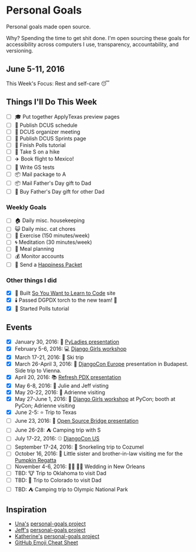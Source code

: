 
# Personal Goals

Personal goals made open source.

Why? Spending the time to get shit done. I'm open sourcing these goals for accessibility across computers I use, transparency, accountability, and versioning.  

## June 5-11, 2016

This Week's Focus: Rest and self-care :sleeping:

## Things I'll Do This Week

- [ ] :mortar_board: Put together ApplyTexas preview pages 
- [ ] :bell: Publish DCUS schedule 
- [ ] :bell: DCUS organizer meeting 
- [ ] :bell: Publish DCUS Sprints page 
- [ ] :horse: Finish Polls tutorial 
- [ ] :shoe: Take S on a hike 
- [ ] :airplane: Book flight to Mexico! 
- [ ] :file_folder: Write GS tests 
- [ ] :package: Mail package to A 
- [ ] :package: Mail Father's Day gift to Dad 
- [ ] :gift: Buy Father's Day gift for other Dad 

### Weekly Goals 

- [ ] :house: Daily misc. housekeeping
- [ ] :smiley_cat: Daily misc. cat chores
- [ ] :shoe: Exercise (150 minutes/week) 
- [ ] :cyclone: Meditation (30 minutes/week) 
- [ ] :fork_and_knife: Meal planning
- [ ] :moneybag: Monitor accounts 
- [ ] :love_letter: Send a [Happiness Packet](https://www.happinesspackets.io)

### Other things I did 

- [x] :information_desk_person: Built [So You Want to Learn to Code](http://williln.github.io/) site 
- [x] :candle: Passed DGPDX torch to the new team! :balloon: 
- [x] :horse: Started Polls tutorial

## Events 
- [x] January 30, 2016: :microphone: [PyLadies presentation](https://www.youtube.com/watch?v=OAQAXVU1jIo)
- [x] February 5-6, 2016: :computer: [Django Girls workshop](https://djangogirls.org/portland/)
- [x] March 17-21, 2016: :ski: Ski trip 
- [x] March 26-April 3, 2016: :european_castle: [DjangoCon Europe](https://djangocon.eu/) presentation in Budapest. Side trip to Vienna.
- [x] April 20, 2016: :books: [Refresh PDX presentation](http://rfrshpdx.org/jane-austen-on-python-tips-from-an-english-major-on-writing-better-code/)
- [x] May 6-8, 2016: :couple: Julie and Jeff visting
- [x] May 20-22, 2016: :star2: Adrienne visiting 
- [x] May 27-June 1, 2016: :love_letter: [Django Girls workshop](https://djangogirls.org/pycon/) at PyCon; booth at PyCon; Adrienne visiting 
- [x] June 2-5: :star: Trip to Texas 
- [ ] June 23, 2016: :microphone: [Open Source Bridge presentation](http://opensourcebridge.org/sessions/1815)
- [ ] June 26-28: :tent: Camping trip with S 
- [ ] July 17-22, 2016: :baseball: [DjangoCon US](https://2016.djangocon.us/) 
- [ ] September 17-24, 2016: :tropical_fish: Snorkeling trip to Cozumel 
- [ ] October 16, 2016: :jack_o_lantern: Little sister and brother-in-law visiting me for the [Pumpkin Regatta](http://www.tualatinoregon.gov/recreation/west-coast-giant-pumpkin-regatta-official-page)
- [ ] November 4-6, 2016: :bride_with_veil: :bride_with_veil: Wedding in New Orleans
- [ ] TBD: :cow: Trip to Oklahoma to visit Dad 
- [ ] TBD: :sunrise_over_mountains: Trip to Colorado to visit Dad
- [ ] TBD: :tent: Camping trip to Olympic National Park 

## Inspiration

- [Una's](https://github.com/una) [personal-goals project](https://github.com/una/personal-goals)
- [Jeff's](https://github.com/jefftriplett) [personal-goals project](https://github.com/jefftriplett/personal-goals) 
- [Katherine's](https://github.com/KatherineMichel) [personal-goals project](https://github.com/KatherineMichel/personal-goals)
- [GitHub Emoji Cheat Sheet](http://www.emoji-cheat-sheet.com/) 
